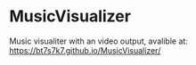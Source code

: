 # MusicVisualizer
Music visualiter with an video output, avalible at: https://bt7s7k7.github.io/MusicVisualizer/

